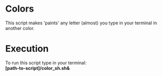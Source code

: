 # Colors

This script makes 'paints' any letter (almost) you type in your terminal in another color.
<br>

# Execution

To run this script type in your terminal: <br>
<b> [path-to-script]/color_sh.sh& </b>

